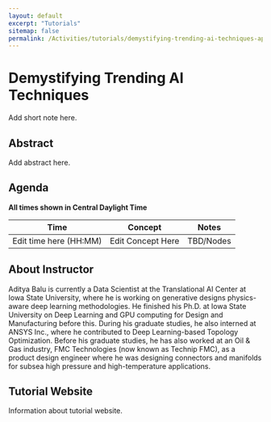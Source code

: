 ```yaml
---
layout: default
excerpt: "Tutorials"
sitemap: false
permalink: /Activities/tutorials/demystifying-trending-ai-techniques-apr-2023/ 
---
```


# Demystifying Trending AI Techniques

Add short note here.

## Abstract
Add abstract here.

## Agenda

**All times shown in Central Daylight Time**

| Time                   | Concept           | Notes     |
|------------------------|-------------------|-----------|
| Edit time here (HH:MM) | Edit Concept Here | TBD/Nodes |
 

## About Instructor

Aditya Balu is currently a Data Scientist at the Translational AI Center at Iowa State University, where he is working on generative designs physics-aware deep learning methodologies. He finished his Ph.D. at Iowa State University on Deep Learning and GPU computing for Design and Manufacturing before this. During his graduate studies, he also interned at ANSYS Inc., where he contributed to Deep Learning-based Topology Optimization. Before his graduate studies, he has also worked at an Oil & Gas industry, FMC Technologies (now known as Technip FMC), as a product design engineer where he was designing connectors and manifolds for subsea high pressure and high-temperature applications.

## Tutorial Website

Information about tutorial website.